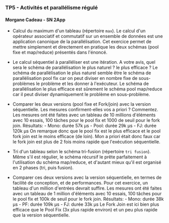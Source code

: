 ### TP5 - Activités et parallélisme régulé
#### Morgane Cadeau - SN 2App

- Calcul du maximum d'un tableau (répertoire `max`). Le calcul d'un opérateur associatif
et commutatif sur un ensemble de données est une application canonique de la parallélisation.
Cet exercice permet de mettre simplement et directement en pratique les deux schémas
(pool fixe et map/reduce) présentés dans l'énoncé.

* Le calcul séquentiel à paralléliser est une itération. A votre avis, quel sera
le schéma de parallélisation le plus naturel ? le plus efficace ?
	Le schéma de parallélisation le plus naturel semble être le schéma de parallélisation pool fix car on peut diviser en nombre fixe de sous-problèmes le problème et les donner à l'exécuteur.
	Le schéma de parallélisation le plus efficace est sûrement le schéma pool map/reduce car il peut diviser dynamiquement le problème en sous-problème.

* Comparer les deux versions (pool fixe et Fork/join) avec la version séquentielle.
Les mesures confirment-elles vos a priori ? Commentez.
	Les mesures ont été faites avec un tableau de 10 millions d'éléments avec 10 essais, 100 tâches pour le pool fix et 1000 de seuil pour le fork join.
	Résultats:
		- Mono: durée 57k µs
		- Pool: durée 29k µs
		- FJ: durée 120k µs
	On remarque donc que le pool fix est le plus efficace et le pool fork join est le moins efficace (de loin). Mon a priori était donc faux car le fork join est plus de 2 fois moins rapide que l'exécution séquentielle.


- Tri d'un tableau selon le schéma tri-fusion (répertoire `tri fusion`). Même s'il est régulier, 
le schéma récursif le prête parfaitement à l'utilisation du schéma map/reduce, et d'autant
 mieux qu'il est  organisé en 2 phases (tri, puis fusion).

* Comparer ces deux versions avec la version séquentielle, en termes de facilité de conception, et de performances. Pour cet exercice, un tableau d'un million d'entrées devrait suffire.
	Les mesures ont été faites avec un tableau de 1 million d'éléments avec 10 essais, 100 tâches pour le pool fix et 100k de seuil pour le fork join.
	Résultats:
		- Mono: durée 38k µs
		- PF: durée 109k µs
		- FJ: durée 33k µs
	Le Fork Join est ici bien plus efficace que le Pool Fix (3x plus rapide environ) et un peu plus rapide que la version séquentielle.
